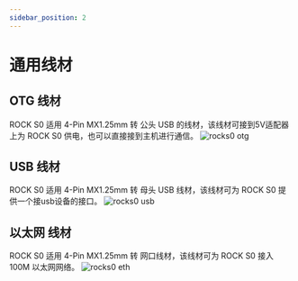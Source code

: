 ```yaml
---
sidebar_position: 2
---
```


# 通用线材

## OTG 线材

ROCK S0 适用 4-Pin MX1.25mm 转 公头 USB 的线材，该线材可接到5V适配器上为 ROCK S0 供电，也可以直接接到主机进行通信。
![rocks0 otg ](/img/rockpi/s0/rocks0-otg-wire.webp)

## USB 线材

ROCK S0 适用 4-Pin MX1.25mm 转 母头 USB 线材，该线材可为 ROCK S0 提供一个接usb设备的接口。
![rocks0 usb ](/img/rockpi/s0/rocks0-usb-wire.webp)

## 以太网 线材

ROCK S0 适用 4-Pin MX1.25mm 转 网口线材，该线材可为 ROCK S0 接入 100M 以太网网络。
![rocks0 eth ](/img/rockpi/s0/rocks0-eth-wire.webp)
